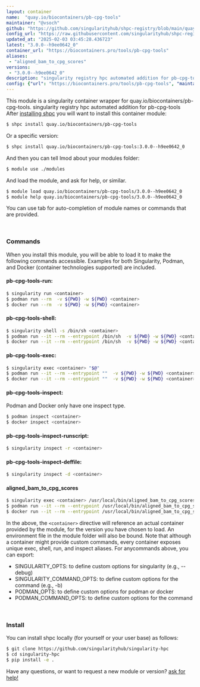 ```yaml
---
layout: container
name:  "quay.io/biocontainers/pb-cpg-tools"
maintainer: "@vsoch"
github: "https://github.com/singularityhub/shpc-registry/blob/main/quay.io/biocontainers/pb-cpg-tools/container.yaml"
config_url: "https://raw.githubusercontent.com/singularityhub/shpc-registry/main/quay.io/biocontainers/pb-cpg-tools/container.yaml"
updated_at: "2025-02-03 03:45:28.436723"
latest: "3.0.0--h9ee0642_0"
container_url: "https://biocontainers.pro/tools/pb-cpg-tools"
aliases:
 - "aligned_bam_to_cpg_scores"
versions:
 - "3.0.0--h9ee0642_0"
description: "singularity registry hpc automated addition for pb-cpg-tools"
config: {"url": "https://biocontainers.pro/tools/pb-cpg-tools", "maintainer": "@vsoch", "description": "singularity registry hpc automated addition for pb-cpg-tools", "latest": {"3.0.0--h9ee0642_0": "sha256:c7d4f999b747e4d5c356669086b929e6eda34249d3e8752ede100cb45faaefb4"}, "tags": {"3.0.0--h9ee0642_0": "sha256:c7d4f999b747e4d5c356669086b929e6eda34249d3e8752ede100cb45faaefb4"}, "docker": "quay.io/biocontainers/pb-cpg-tools", "aliases": {"aligned_bam_to_cpg_scores": "/usr/local/bin/aligned_bam_to_cpg_scores"}}
---
```


This module is a singularity container wrapper for quay.io/biocontainers/pb-cpg-tools.
singularity registry hpc automated addition for pb-cpg-tools
After [installing shpc](#install) you will want to install this container module:


```bash
$ shpc install quay.io/biocontainers/pb-cpg-tools
```

Or a specific version:

```bash
$ shpc install quay.io/biocontainers/pb-cpg-tools:3.0.0--h9ee0642_0
```

And then you can tell lmod about your modules folder:

```bash
$ module use ./modules
```

And load the module, and ask for help, or similar.

```bash
$ module load quay.io/biocontainers/pb-cpg-tools/3.0.0--h9ee0642_0
$ module help quay.io/biocontainers/pb-cpg-tools/3.0.0--h9ee0642_0
```

You can use tab for auto-completion of module names or commands that are provided.

<br>

### Commands

When you install this module, you will be able to load it to make the following commands accessible.
Examples for both Singularity, Podman, and Docker (container technologies supported) are included.

#### pb-cpg-tools-run:

```bash
$ singularity run <container>
$ podman run --rm  -v ${PWD} -w ${PWD} <container>
$ docker run --rm  -v ${PWD} -w ${PWD} <container>
```

#### pb-cpg-tools-shell:

```bash
$ singularity shell -s /bin/sh <container>
$ podman run --it --rm --entrypoint /bin/sh  -v ${PWD} -w ${PWD} <container>
$ docker run --it --rm --entrypoint /bin/sh  -v ${PWD} -w ${PWD} <container>
```

#### pb-cpg-tools-exec:

```bash
$ singularity exec <container> "$@"
$ podman run --it --rm --entrypoint ""  -v ${PWD} -w ${PWD} <container> "$@"
$ docker run --it --rm --entrypoint ""  -v ${PWD} -w ${PWD} <container> "$@"
```

#### pb-cpg-tools-inspect:

Podman and Docker only have one inspect type.

```bash
$ podman inspect <container>
$ docker inspect <container>
```

#### pb-cpg-tools-inspect-runscript:

```bash
$ singularity inspect -r <container>
```

#### pb-cpg-tools-inspect-deffile:

```bash
$ singularity inspect -d <container>
```


#### aligned_bam_to_cpg_scores

```bash
$ singularity exec <container> /usr/local/bin/aligned_bam_to_cpg_scores
$ podman run --it --rm --entrypoint /usr/local/bin/aligned_bam_to_cpg_scores   -v ${PWD} -w ${PWD} <container> -c " $@"
$ docker run --it --rm --entrypoint /usr/local/bin/aligned_bam_to_cpg_scores   -v ${PWD} -w ${PWD} <container> -c " $@"
```



In the above, the `<container>` directive will reference an actual container provided
by the module, for the version you have chosen to load. An environment file in the
module folder will also be bound. Note that although a container
might provide custom commands, every container exposes unique exec, shell, run, and
inspect aliases. For anycommands above, you can export:

 - SINGULARITY_OPTS: to define custom options for singularity (e.g., --debug)
 - SINGULARITY_COMMAND_OPTS: to define custom options for the command (e.g., -b)
 - PODMAN_OPTS: to define custom options for podman or docker
 - PODMAN_COMMAND_OPTS: to define custom options for the command

<br>

### Install

You can install shpc locally (for yourself or your user base) as follows:

```bash
$ git clone https://github.com/singularityhub/singularity-hpc
$ cd singularity-hpc
$ pip install -e .
```

Have any questions, or want to request a new module or version? [ask for help!](https://github.com/singularityhub/singularity-hpc/issues)